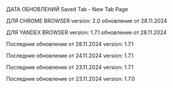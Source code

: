 ДАТА ОБНОВЛЕНИЙ Saved Tab - New Tab Page


ДЛЯ CHROME BROWSER version: 2.0 обновление от 28.11.2024

ДЛЯ YANDEX BROWSER version: 1.7.1 обновление от 28.11.2024

Последние обновление от 28.11.2024 version: 1.7.1

Последние обновление от 24.11.2024 version: 1.7.1

Последние обновление от 23.11.2024 version: 1.7.1

Последние обновление от 23.11.2024 version: 1.7.0
